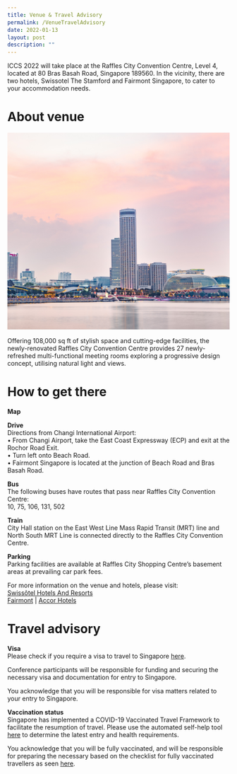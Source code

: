 ```yaml
---
title: Venue & Travel Advisory
permalink: /VenueTravelAdvisory
date: 2022-01-13
layout: post
description: ""
---
```

ICCS 2022 will take place at the Raffles City Convention Centre, Level 4, located at 80 Bras Basah Road, Singapore 189560. In the vicinity, there are two hotels, Swissotel The Stamford and Fairmont Singapore, to cater to your accommodation needs.  

# About venue  
![](/images/Hotel%20Architectural%20View.jpg)

Offering 108,000 sq ft of stylish space and cutting-edge facilities, the newly-renovated Raffles City Convention Centre provides 27 newly-refreshed multi-functional meeting rooms exploring a progressive design concept, utilising natural light and views.

# How to get there
**Map**

**Drive**  
Directions from Changi International Airport:  
•	From Changi Airport, take the East Coast Expressway (ECP) and exit at the Rochor Road Exit.  
•	Turn left onto Beach Road.  
•	Fairmont Singapore is located at the junction of Beach Road and Bras Basah Road.

**Bus**  
The following buses have routes that pass near Raffles City Convention Centre:  
10, 75, 106, 131, 502

**Train**  
City Hall station on the East West Line Mass Rapid Transit (MRT) line and North South MRT Line is connected directly to the Raffles City Convention Centre.

**Parking**  
Parking facilities are available at Raffles City Shopping Centre’s basement areas at prevailing car park fees.

For more information on the venue and hotels, please visit:  
[Swissôtel Hotels And Resorts](https://www.swissotel.com/)  
[Fairmont](https://www.fairmont.com/singapore/) | [Accor Hotels](https://all.accor.com/hotel/A5D3/index.en.shtml)  

# Travel advisory

**Visa**  
Please check if you require a visa to travel to Singapore [here](https://www.ica.gov.sg/enteranddeparting/before/entryvisa).

Conference participants will be responsible for funding and securing the necessary visa and documentation for entry to Singapore.

You acknowledge that you will be responsible for visa matters related to your entry to Singapore.

**Vaccination status**   
Singapore has implemented a COVID-19 Vaccinated Travel Framework to facilitate the resumption of travel. Please use the automated self-help tool [here](https://www.checkfirst.gov.sg/c/dd77809b-88f7-4fa9-a93e-e5dd4862f692) to determine the latest entry and health requirements.

You acknowledge that you will be fully vaccinated, and will be responsible for preparing the necessary based on the checklist for fully vaccinated travellers as seen [here](https://safetravel.ica.gov.sg/arriving/general-travel/fully-vaccinated).
